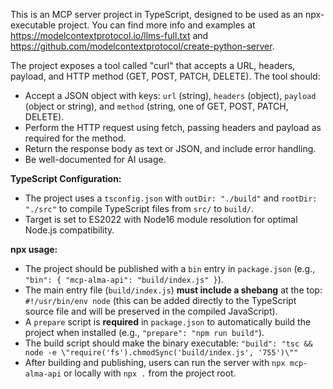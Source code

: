 <!-- Use this file to provide workspace-specific custom instructions to Copilot. For more details, visit https://code.visualstudio.com/docs/copilot/copilot-customization#_use-a-githubcopilotinstructionsmd-file -->

This is an MCP server project in TypeScript, designed to be used as an npx-executable project. You can find more info and examples at https://modelcontextprotocol.io/llms-full.txt and https://github.com/modelcontextprotocol/create-python-server.


The project exposes a tool called "curl" that accepts a URL, headers, payload, and HTTP method (GET, POST, PATCH, DELETE). The tool should:
- Accept a JSON object with keys: `url` (string), `headers` (object), `payload` (object or string), and `method` (string, one of GET, POST, PATCH, DELETE).
- Perform the HTTP request using fetch, passing headers and payload as required for the method.
- Return the response body as text or JSON, and include error handling.
- Be well-documented for AI usage.

**TypeScript Configuration:**
- The project uses a `tsconfig.json` with `outDir: "./build"` and `rootDir: "./src"` to compile TypeScript files from `src/` to `build/`.
- Target is set to ES2022 with Node16 module resolution for optimal Node.js compatibility.

**npx usage:**
- The project should be published with a `bin` entry in `package.json` (e.g., `"bin": { "mcp-alma-api": "build/index.js" }`).
- The main entry file (`build/index.js`) **must include a shebang** at the top: `#!/usr/bin/env node` (this can be added directly to the TypeScript source file and will be preserved in the compiled JavaScript).
- A `prepare` script is **required** in `package.json` to automatically build the project when installed (e.g., `"prepare": "npm run build"`).
- The build script should make the binary executable: `"build": "tsc && node -e \"require('fs').chmodSync('build/index.js', '755')\""`
- After building and publishing, users can run the server with `npx mcp-alma-api` or locally with `npx .` from the project root.
